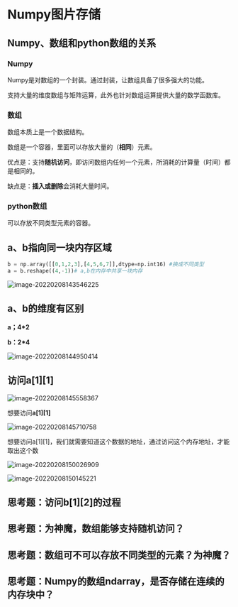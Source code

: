 # Numpy图片存储

## Numpy、数组和python数组的关系

### Numpy

Numpy是对数组的一个封装。通过封装，让数组具备了很多强大的功能。

支持大量的维度数组与矩阵运算，此外也针对数组运算提供大量的数学函数库。

### 数组

数组本质上是一个数据结构。

数组是一个容器，里面可以存放大量的（**相同**）元素。

优点是：支持**随机访问**，即访问数组内任何一个元素，所消耗的计算量（时间）都是相同的。

缺点是：**插入或删除**会消耗大量时间。

### python数组

可以存放不同类型元素的容器。

## a、b指向同一块内存区域

```python
b = np.array([[0,1,2,3],[4,5,6,7]],dtype=np.int16) #换成不同类型
a = b.reshape((4,-1))# a,b在内存中共享一块内存
```

![image-20220208143546225](http://tallestdaisy.oss-cn-beijing.aliyuncs.com/img/image-20220208143546225.png)

## a、b的维度有区别

**a；4*2**

**b：2*4**

![image-20220208144950414](http://tallestdaisy.oss-cn-beijing.aliyuncs.com/img/image-20220208144950414.png)

## 访问a[1]\[1]

![image-20220208145558367](http://tallestdaisy.oss-cn-beijing.aliyuncs.com/img/image-20220208145558367.png)

想要访问**a[1]\[1]**

![image-20220208145710758](http://tallestdaisy.oss-cn-beijing.aliyuncs.com/img/image-20220208145710758.png)

想要访问a[1]\[1]，我们就需要知道这个数据的地址，通过访问这个内存地址，才能取出这个数

![image-20220208150026909](http://tallestdaisy.oss-cn-beijing.aliyuncs.com/img/image-20220208150026909.png)

![image-20220208150145221](http://tallestdaisy.oss-cn-beijing.aliyuncs.com/img/image-20220208150145221.png)

## 思考题：访问b[1]\[2]的过程

## 思考题：为神魔，数组能够支持随机访问？

## 思考题：数组可不可以存放不同类型的元素？为神魔？

## 思考题：Numpy的数组ndarray，是否存储在连续的内存块中？